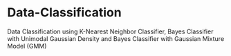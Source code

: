 # Data-Classification
Data Classification using K-Nearest Neighbor Classifier, Bayes Classifier with Unimodal Gaussian Density and Bayes Classifier with Gaussian Mixture Model (GMM)
